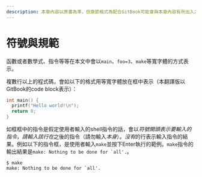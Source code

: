 ```yaml
---
description: 本章內容以原書為準，但章節格式為配合GitBook可能會與本章內容有所出入之處。
---
```


# 符號與規範

函數或者數學式、指令等等在本文中會以`main`、`foo=3`、`make`等寬字體的方式表示。

複數行以上的程式碼，會如以下的格式用等寬字體放在框中表示（本翻譯版以GitBook的code block表示）：

```c
int main() {
  printf("Hello world!\n");
  return 0;
}
```

如框框中的指令是假定使用者輸入的shell指令的話，會以$符號開頭表示要輸入的指令，請輸入該行在$之後的指令（請勿輸入$本身）。沒有$的行表示輸入指令的結果。例如以下的指令框，是使用者輸入`make`並按下Enter執行的範例。`make`指令的輸出結果是``make: Nothing to be done for `all'.``。

```text
$ make
make: Nothing to be done for `all'.
```



